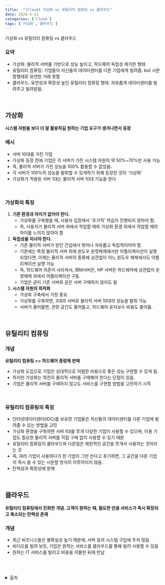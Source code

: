 ```yaml
---
title:  "[Cloud] 가상화 vs 유틸리티 컴퓨팅 vs 클라우드"
date: 2020-9-13
categories: ['Cloud']
tags: ['가상화','클라우드']
---
```

가상화 vs 유틸리티 컴퓨팅 vs 클라우드

### 요약

- 가상화: 물리적 서버를 기반으로 성능 높이고, 하드웨어 독립성 제거한 형태
- 유틸리티 컴퓨팅: 기업들이 자신들의 데이터센터를 다른 기업에게 빌려줌. but 시분할형태로 유연한 거래 못함
- 클라우드: 유연성과 확장성 높인 유틸리티 컴퓨팅 형태. 자유롭게 데이터센터를 빌려주고 빌려받음.
<br>

## 가상화
**시스템 자원을 보다 더 잘 활용하길 원하는 기업 요구가 생겨나면서 등장**

### 예시
- 서버 10대를 가진 기업
- 가상화 등장 전에 기업은 각 서버가 가진 시스템 자원의 약 50%~70%만 사용 가능
- 즉, 물리적 서버가 가진 성능을 100% 활용할 수 없었음. 
- 각 서버가 100%의 성능을 발휘할 수 있게하기 위해 등장한 것이 '가상화'
- 가상화가 적용된 서버 1대는 물리적 서버 10대 기능을 한다
<br>

### 가상화의 특징
1. **기존 환경과 차이가 없어야 한다.**
   - 가상화를 구축했을 때, 사용자 입장에서 '추가적' 학습이 진행되지 않아야 함.
   - 즉, 사용자가 물리적 서버 위에서 작업할 때와 가상화 환경 위에서 작업할 때의 차이를 느끼지 않아야 함
 2. **독립성을 지녀야 한다.**
    - 기존 물리적 서버가 받던 간섭에서 벗어나 자유롭고 독립적이어야 함.
    - 기존에는 특정 물리적 서버 위에 윈도우 운영체제에서만 어플리케이션이 실행되었다면, 이제는 물리적 서버의 종류에 상관없이 어느 윈도우 체제에서도 어플리케이션 실행 가능
    - 즉, 하드웨어 의존이 사라져서, IBM서버든, HP 서버든 하드웨어에 상관없이 운영체제 위에서 어플리케이션 구동.
    - 기업은 굳이 기존 서버와 같은 서버 구매하지 않아도 됨
3. **시스템 자원의 최적화**
   - 가상화 구축에서 가장 중요
   -  가상화를 구축하면, 3대의 서버로 물리적 서버 10대의 성능을 발휘 가능
   - 서버가 줄어들면, 관련 공간도 줄어들고, 하드웨어 유지보수 비용도 줄어듦.

<br>

## 유틸리티 컴퓨팅
### 개념
 **유틸리티 컴퓨팅 == 하드웨어 종량제 판매**

- 가상화 도입으로 기업은 상대적으로 저렴한 비용으로 좋은 성능 구현할 수 있게 됨. 
- 하지만 가상화는 여전히 물리적 서버를 구매해야 한다는 단점이 있음. 
- 기업은 물리적 서버를 구매하지 않고도 서비스를 구현할 방법을 고민하기 시작

<br>

### 유틸리티 컴퓨팅의 특징
- 인터넷데이터센터(IDC)를 보유한 기업들은 자신들의 데이터센터를 다른 기업에 빌려줄 수 있는 방법을 고민
- 가상화 환경을 구축하면 서버 1대를 쪼개 다양한 기업이 사용할 수 있으며, 이용 기업도 필요한 물리적 서버를 직접 구매 없이 사용할 수 있기 때문
- 유틸리티 컴퓨팅이 클라우드와 다른점은 제한적인 공간을 쪼개서 사용하는 것이라는 것
- 즉, 여러 기업이 사용하다가 한 기업이 그만 쓴다고 포기하면, 그 공간을 다른 기업이 즉시 쓸 수 있는 시분할 방식이 이루어지지 않음.
- 탄력성과 확장성에 문제

<br>

## 클라우드

**유틸리티 컴퓨팅에서 진화한 개념. 고객이 원하는 때, 필요한 만큼 서비스가 즉시 확장되고 축소되는 탄력성 존재**

### 개념
- 최근 비즈니스들은 불확실성 높기 때문에, 서버 등의 시스템 구입에 주저 많음
- 비디오를 빌려 보듯, 기업은 원하는 서비스를 클라우드를 통해 빌려 사용할 수 있음
- 원하는 IT 서비스를 빌리고 비용을 지불한 뒤에 반납

<br><br>


<details>
<summary>출처</summary>

http://www.bloter.net/archives/81879<br>

</details>
